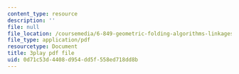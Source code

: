 ```yaml
---
content_type: resource
description: ''
file: null
file_location: /coursemedia/6-849-geometric-folding-algorithms-linkages-origami-polyhedra-fall-2012/0d71c53d4408d954dd5f558ed718dd8b_PHy7iaX7rJU.pdf
file_type: application/pdf
resourcetype: Document
title: 3play pdf file
uid: 0d71c53d-4408-d954-dd5f-558ed718dd8b
---
```

